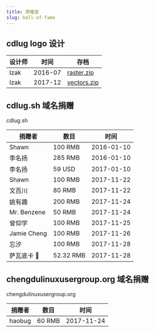 ```yaml
---
title: 荣耀堂
slug: hall-of-fame
---
```


## cdlug logo 设计

| 设计师 | 时间    | 存档                               |
| ------ | ------- | ---------------------------------- |
| Izak   | 2016-07 | [raster.zip](/images/raster.zip)   |
| Izak   | 2017-12 | [vectors.zip](/images/vectors.zip) |

## cdlug.sh 域名捐赠

cdlug.sh

| 捐赠者      | 数目      | 时间       |
| ----------- | --------- | ---------- |
| Shawn       | 100 RMB   | 2016-01-10 |
| 李名扬      | 285 RMB   | 2016-01-10 |
| 李名扬      | 59 USD    | 2017-01-10 |
| Shawn       | 100 RMB   | 2017-11-22 |
| 文百川      | 80 RMB    | 2017-11-22 |
| 姚有趣      | 200 RMB   | 2017-11-24 |
| Mr. Benzene | 50 RMB    | 2017-11-24 |
| 曾仰学      | 100 RMB   | 2017-11-25 |
| Jamie Cheng | 100 RMB   | 2017-11-26 |
| 忘汐        | 100 RMB   | 2017-11-28 |
| 萨瓦底卡 👻 | 52.32 RMB | 2017-11-28 |

## chengdulinuxusergroup.org 域名捐赠

chengdulinuxusergroup.org

| 捐赠者 | 数目   | 时间       |
| ------ | ------ | ---------- |
| haobug | 60 RMB | 2017-11-24 |
